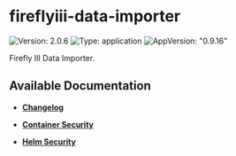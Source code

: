 # fireflyiii-data-importer

![Version: 2.0.6](https://img.shields.io/badge/Version-2.0.6-informational?style=flat-square) ![Type: application](https://img.shields.io/badge/Type-application-informational?style=flat-square) ![AppVersion: "0.9.16"](https://img.shields.io/badge/AppVersion-"0.9.16"-informational?style=flat-square)

Firefly III Data Importer.

## Available Documentation

- [**Changelog**](CHANGELOG)

- [**Container Security**](container-security)

- [**Helm Security**](helm-security)

